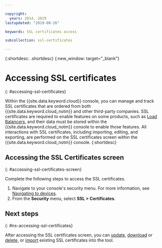 ```yaml
---

copyright:
  years: 2014, 2019
lastupdated: "2019-08-26"

keywords: SSL certificates access

subcollection: ssl-certificates

---
```


{:shortdesc: .shortdesc}
{:new_window: target="_blank"}

# Accessing SSL certificates
{: #accessing-ssl-certificates}

Within the {{site.data.keyword.cloud}} console, you can manage and track SSL certificates that are ordered from both {{site.data.keyword.cloud_notm}} and other third-party companies. SSL certificates are required to enable features on some products, such as [Load Balancers](/docs/infrastructure/local-load-balancer?topic=local-load-balancer-about-load-balancing#about-load-balancing), and their data must be stored within the {{site.data.keyword.cloud_notm}} console to enable those features. All interactions with SSL certificates, including importing, editing, and exporting, are performed on the SSL certificates screen within the {{site.data.keyword.cloud_notm}} console.
{:shortdesc}

## Accessing the SSL Certificates screen
{: #accessing-ssl-certificates-screen}

Complete the following steps to access the SSL certificates.

1. Navigate to your console's security menu. For more information, see [Navigating to devices](/docs/infrastructure/ssl-certificates?topic=virtual-servers-navigating-devices).
2. From the **Security** menu, select **SSL > Certificates**.

## Next steps
{: #ns-accessing-ssl-certificates}

After accessing the SSL certificates screen, you can  [update](/docs/infrastructure/ssl-certificates?topic=ssl-certificates-viewing-and-updating-ssl-certificates#viewing-and-updating-ssl-certificates), [download](/docs/infrastructure/ssl-certificates?topic=ssl-certificates-downloading-ssl-certificate-details) or [delete](/docs/infrastructure/ssl-certificates?topic=ssl-certificates-deleting-ssl-certificates), or [import](/docs/infrastructure/ssl-certificates?topic=ssl-certificates-importing-ssl-certificates) existing SSL certificates into the tool.

